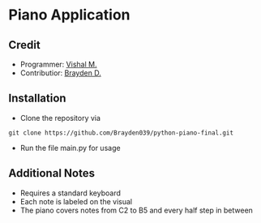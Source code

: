# Piano Application

## Credit
* Programmer: [Vishal M.](https://github.com/VishalMehta06/)
* Contributior: [Brayden D.](https://github.com/Brayden039)

## Installation
* Clone the repository via
```
git clone https://github.com/Brayden039/python-piano-final.git
```
* Run the file main.py for usage

## Additional Notes
* Requires a standard keyboard
* Each note is labeled on the visual
* The piano covers notes from C2 to B5 and every half step in between
